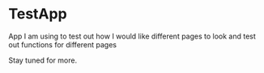 # TestApp
App I am using to test out how I would like different pages to look and test out functions for different pages

Stay tuned for more.